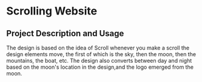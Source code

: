 # Scrolling Website

## Project Description and Usage

The design is based on the idea of Scroll whenever you make a scroll the design elements move, the first of which is the sky, then the moon, then the mountains, the boat, etc.
The design also converts between day and night based on the moon's location in the design,and the logo emerged from the moon.

